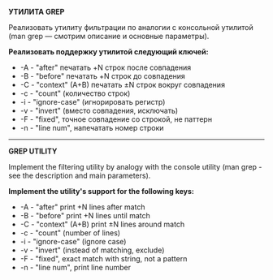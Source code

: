 <p><b>УТИЛИТА GREP</b></p>
<p>Реализовать утилиту фильтрации по аналогии с консольной утилитой (man grep — смотрим описание и основные параметры).</p>
<p><b>Реализовать поддержку утилитой следующий ключей:</b></p>
<ul>
    <li>-A - "after" печатать +N строк после совпадения</li>
    <li>-B - "before" печатать +N строк до совпадения</li>
    <li>-C - "context" (A+B) печатать ±N строк вокруг совпадения</li>
    <li>-c - "count" (количество строк)</li>
    <li>-i - "ignore-case" (игнорировать регистр)</li>
    <li>-v - "invert" (вместо совпадения, исключать)</li>
    <li>-F - "fixed", точное совпадение со строкой, не паттерн</li>
    <li>-n - "line num", напечатать номер строки</li>
</ul>

<hr>
<p><b>GREP UTILITY</b></p>
<p>Implement the filtering utility by analogy with the console utility (man grep - see the description and main parameters).</p>
<p><b>Implement the utility's support for the following keys:</b></p>
<ul>
    <li>-A - "after" print +N lines after match</li>
    <li>-B - "before" print +N lines until match</li>
    <li>-C - "context" (A+B) print ±N lines around match</li>
    <li>-c - "count" (number of lines)</li>
    <li>-i - "ignore-case" (ignore case)</li>
    <li>-v - "invert" (instead of matching, exclude)</li>
    <li>-F - "fixed", exact match with string, not a pattern</li>
    <li>-n - "line num", print line number</li>
</ul>